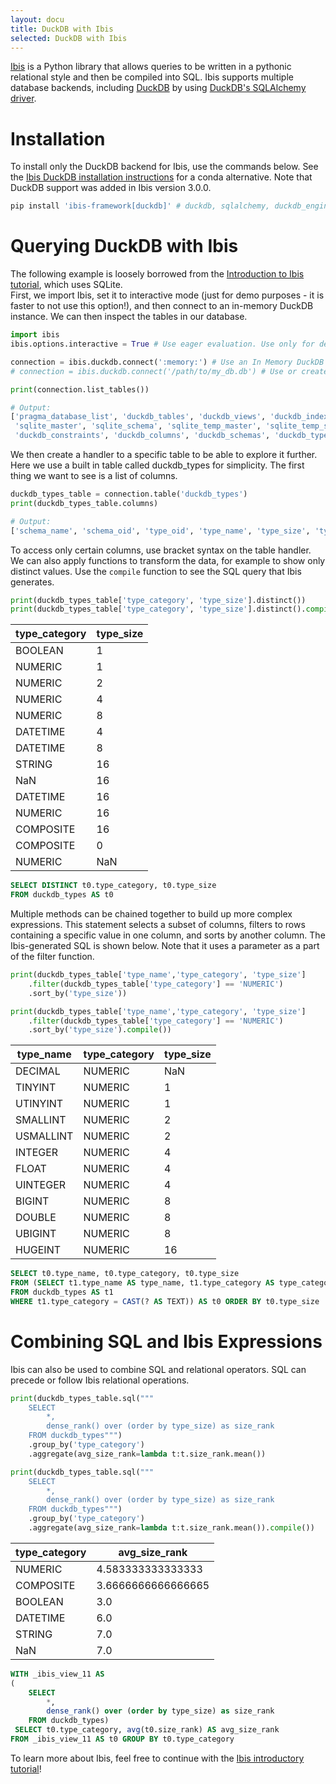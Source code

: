 ```yaml
---
layout: docu
title: DuckDB with Ibis
selected: DuckDB with Ibis
---
```


[Ibis](https://ibis-project.org/) is a Python library that allows queries to be written in a pythonic relational style and then be compiled into SQL.
Ibis supports multiple database backends, including [DuckDB](https://ibis-project.org/docs/dev/backends/DuckDB/) by using [DuckDB's SQLAlchemy driver](https://github.com/Mause/duckdb_engine). 

# Installation
To install only the DuckDB backend for Ibis, use the commands below. See the [Ibis DuckDB installation instructions](https://ibis-project.org/docs/dev/backends/DuckDB/) for a conda alternative. Note that DuckDB support was added in Ibis version 3.0.0.
```python
pip install 'ibis-framework[duckdb]' # duckdb, sqlalchemy, duckdb_engine and more are installed as dependencies
```

# Querying DuckDB with Ibis
The following example is loosely borrowed from the [Introduction to Ibis tutorial](https://ibis-project.org/docs/dev/tutorial/01-Introduction-to-Ibis/), which uses SQLite.  
First, we import Ibis, set it to interactive mode (just for demo purposes - it is faster to not use this option!), and then connect to an in-memory DuckDB instance. We can then inspect the tables in our database. 

```python
import ibis
ibis.options.interactive = True # Use eager evaluation. Use only for demo purposes!

connection = ibis.duckdb.connect(':memory:') # Use an In Memory DuckDB
# connection = ibis.duckdb.connect('/path/to/my_db.db') # Use or create a physical DuckDB at this path

print(connection.list_tables())
```
```python
# Output:
['pragma_database_list', 'duckdb_tables', 'duckdb_views', 'duckdb_indexes',
 'sqlite_master', 'sqlite_schema', 'sqlite_temp_master', 'sqlite_temp_schema', 
 'duckdb_constraints', 'duckdb_columns', 'duckdb_schemas', 'duckdb_types']
```
We then create a handler to a specific table to be able to explore it further. Here we use a built in table called duckdb_types for simplicity. The first thing we want to see is a list of columns.
```python
duckdb_types_table = connection.table('duckdb_types')
print(duckdb_types_table.columns)
```
```python
# Output:
['schema_name', 'schema_oid', 'type_oid', 'type_name', 'type_size', 'type_category', 'internal']
```
To access only certain columns, use bracket syntax on the table handler. We can also apply functions to transform the data, for example to show only distinct values. Use the `compile` function to see the SQL query that Ibis generates.
```python
print(duckdb_types_table['type_category', 'type_size'].distinct())
print(duckdb_types_table['type_category', 'type_size'].distinct().compile())
```

| type_category | type_size |
|---------------|-----------|
| BOOLEAN       | 1         |
| NUMERIC       | 1         |
| NUMERIC       | 2         |
| NUMERIC       | 4         |
| NUMERIC       | 8         |
| DATETIME      | 4         |
| DATETIME      | 8         |
| STRING        | 16        |
| NaN           | 16        |
| DATETIME      | 16        |
| NUMERIC       | 16        |
| COMPOSITE     | 16        |
| COMPOSITE     | 0         |
| NUMERIC       | NaN       |

```sql
SELECT DISTINCT t0.type_category, t0.type_size 
FROM duckdb_types AS t0
```

Multiple methods can be chained together to build up more complex expressions. This statement selects a subset of columns, filters to rows containing a specific value in one column, and sorts by another column. The Ibis-generated SQL is shown below. Note that it uses a parameter as a part of the filter function.

```python
print(duckdb_types_table['type_name','type_category', 'type_size']
    .filter(duckdb_types_table['type_category'] == 'NUMERIC')
    .sort_by('type_size'))

print(duckdb_types_table['type_name','type_category', 'type_size']
    .filter(duckdb_types_table['type_category'] == 'NUMERIC')
    .sort_by('type_size').compile())
```

| type_name | type_category | type_size |
|-----------|---------------|-----------|
| DECIMAL   | NUMERIC       | NaN       |
| TINYINT   | NUMERIC       | 1         |
| UTINYINT  | NUMERIC       | 1         |
| SMALLINT  | NUMERIC       | 2         |
| USMALLINT | NUMERIC       | 2         |
| INTEGER   | NUMERIC       | 4         |
| FLOAT     | NUMERIC       | 4         |
| UINTEGER  | NUMERIC       | 4         |
| BIGINT    | NUMERIC       | 8         |
| DOUBLE    | NUMERIC       | 8         |
| UBIGINT   | NUMERIC       | 8         |
| HUGEINT   | NUMERIC       | 16        |

```sql
SELECT t0.type_name, t0.type_category, t0.type_size 
FROM (SELECT t1.type_name AS type_name, t1.type_category AS type_category, t1.type_size AS type_size 
FROM duckdb_types AS t1 
WHERE t1.type_category = CAST(? AS TEXT)) AS t0 ORDER BY t0.type_size
```
# Combining SQL and Ibis Expressions

Ibis can also be used to combine SQL and relational operators. SQL can precede or follow Ibis relational operations. 

```python
print(duckdb_types_table.sql("""
    SELECT 
        *,
        dense_rank() over (order by type_size) as size_rank 
    FROM duckdb_types""")
    .group_by('type_category')   
    .aggregate(avg_size_rank=lambda t:t.size_rank.mean())

print(duckdb_types_table.sql("""
    SELECT 
        *,
        dense_rank() over (order by type_size) as size_rank 
    FROM duckdb_types""")
    .group_by('type_category')   
    .aggregate(avg_size_rank=lambda t:t.size_rank.mean()).compile())
```  

| type_category |   avg_size_rank    |
|---------------|--------------------|
| NUMERIC       | 4.583333333333333  |
| COMPOSITE     | 3.6666666666666665 |
| BOOLEAN       | 3.0                |
| DATETIME      | 6.0                |
| STRING        | 7.0                |
| NaN           | 7.0                |

```sql
WITH _ibis_view_11 AS 
(
    SELECT 
        *,
        dense_rank() over (order by type_size) as size_rank 
    FROM duckdb_types)
 SELECT t0.type_category, avg(t0.size_rank) AS avg_size_rank 
FROM _ibis_view_11 AS t0 GROUP BY t0.type_category
```

To learn more about Ibis, feel free to continue with the [Ibis introductory tutorial](https://ibis-project.org/docs/dev/tutorial/02-Aggregates-Joins/)! 
